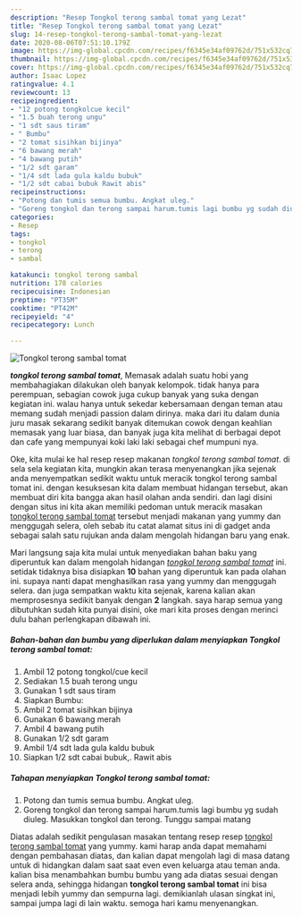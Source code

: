```yaml
---
description: "Resep Tongkol terong sambal tomat yang Lezat"
title: "Resep Tongkol terong sambal tomat yang Lezat"
slug: 14-resep-tongkol-terong-sambal-tomat-yang-lezat
date: 2020-08-06T07:51:10.179Z
image: https://img-global.cpcdn.com/recipes/f6345e34af09762d/751x532cq70/tongkol-terong-sambal-tomat-foto-resep-utama.jpg
thumbnail: https://img-global.cpcdn.com/recipes/f6345e34af09762d/751x532cq70/tongkol-terong-sambal-tomat-foto-resep-utama.jpg
cover: https://img-global.cpcdn.com/recipes/f6345e34af09762d/751x532cq70/tongkol-terong-sambal-tomat-foto-resep-utama.jpg
author: Isaac Lopez
ratingvalue: 4.1
reviewcount: 13
recipeingredient:
- "12 potong tongkolcue kecil"
- "1.5 buah terong ungu"
- "1 sdt saus tiram"
- " Bumbu"
- "2 tomat sisihkan bijinya"
- "6 bawang merah"
- "4 bawang putih"
- "1/2 sdt garam"
- "1/4 sdt lada gula kaldu bubuk"
- "1/2 sdt cabai bubuk Rawit abis"
recipeinstructions:
- "Potong dan tumis semua bumbu. Angkat uleg."
- "Goreng tongkol dan terong sampai harum.tumis lagi bumbu yg sudah diuleg. Masukkan tongkol dan terong. Tunggu sampai matang"
categories:
- Resep
tags:
- tongkol
- terong
- sambal

katakunci: tongkol terong sambal 
nutrition: 178 calories
recipecuisine: Indonesian
preptime: "PT35M"
cooktime: "PT42M"
recipeyield: "4"
recipecategory: Lunch

---
```



![Tongkol terong sambal tomat](https://img-global.cpcdn.com/recipes/f6345e34af09762d/751x532cq70/tongkol-terong-sambal-tomat-foto-resep-utama.jpg)

<b><i>tongkol terong sambal tomat</i></b>, Memasak adalah suatu hobi yang membahagiakan dilakukan oleh banyak kelompok. tidak hanya para perempuan, sebagian cowok juga cukup banyak yang suka dengan kegiatan ini. walau hanya untuk sekedar kebersamaan dengan teman atau memang sudah menjadi passion dalam dirinya. maka dari itu dalam dunia juru masak sekarang sedikit banyak ditemukan cowok dengan keahlian memasak yang luar biasa, dan banyak juga kita melihat di berbagai depot dan cafe yang mempunyai koki laki laki sebagai chef mumpuni nya.

Oke, kita mulai ke hal resep resep makanan <i>tongkol terong sambal tomat</i>. di sela sela kegiatan kita, mungkin akan terasa menyenangkan jika sejenak anda menyempatkan sedikit waktu untuk meracik tongkol terong sambal tomat ini. dengan kesuksesan kita dalam membuat hidangan tersebut, akan membuat diri kita bangga akan hasil olahan anda sendiri. dan lagi disini dengan situs ini kita akan memiliki pedoman untuk meracik masakan <u>tongkol terong sambal tomat</u> tersebut menjadi makanan yang yummy dan menggugah selera, oleh sebab itu catat alamat situs ini di gadget anda sebagai salah satu rujukan anda dalam mengolah hidangan baru yang enak.




Mari langsung saja kita mulai untuk menyediakan bahan baku yang diperuntuk kan dalam mengolah hidangan <u><i>tongkol terong sambal tomat</i></u> ini. setidak tidaknya bisa disiapkan <b>10</b> bahan yang diperuntuk kan pada olahan ini. supaya nanti dapat menghasilkan rasa yang yummy dan menggugah selera. dan juga sempatkan waktu kita sejenak, karena kalian akan memprosesnya sedikit banyak dengan <b>2</b> langkah. saya harap semua yang dibutuhkan sudah kita punyai disini, oke mari kita proses dengan merinci dulu bahan perlengkapan dibawah ini.

<!--inarticleads1-->

##### Bahan-bahan dan bumbu yang diperlukan dalam menyiapkan Tongkol terong sambal tomat:

1. Ambil 12 potong tongkol/cue kecil
1. Sediakan 1.5 buah terong ungu
1. Gunakan 1 sdt saus tiram
1. Siapkan  Bumbu:
1. Ambil 2 tomat sisihkan bijinya
1. Gunakan 6 bawang merah
1. Ambil 4 bawang putih
1. Gunakan 1/2 sdt garam
1. Ambil 1/4 sdt lada gula kaldu bubuk
1. Siapkan 1/2 sdt cabai bubuk,. Rawit abis




<!--inarticleads2-->

##### Tahapan menyiapkan Tongkol terong sambal tomat:

1. Potong dan tumis semua bumbu. Angkat uleg.
1. Goreng tongkol dan terong sampai harum.tumis lagi bumbu yg sudah diuleg. Masukkan tongkol dan terong. Tunggu sampai matang




Diatas adalah sedikit pengulasan masakan tentang resep resep <u>tongkol terong sambal tomat</u> yang yummy. kami harap anda dapat memahami dengan pembahasan diatas, dan kalian dapat mengolah lagi di masa datang untuk di hidangkan dalam saat saat even even keluarga atau teman anda. kalian bisa menambahkan bumbu bumbu yang ada diatas sesuai dengan selera anda, sehingga hidangan <b>tongkol terong sambal tomat</b> ini bisa menjadi lebih yummy dan sempurna lagi. demikianlah ulasan singkat ini, sampai jumpa lagi di lain waktu. semoga hari kamu menyenangkan.
